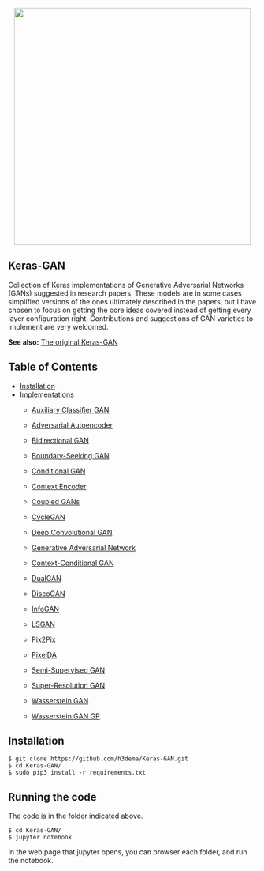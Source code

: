 <p align="center">
    <img src="assets/keras_gan.png" width="480"\>
</p>

## Keras-GAN
Collection of Keras implementations of Generative Adversarial Networks (GANs) suggested in research papers. These models are in some cases simplified versions of the ones ultimately described in the papers, but I have chosen to focus on getting the core ideas covered instead of getting every layer configuration right. Contributions and suggestions of GAN varieties to implement are very welcomed.

<b>See also:</b> [The original Keras-GAN](https://github.com/eriklindernoren/Keras-GAN)

## Table of Contents
  * [Installation](#installation)
  * [Implementations](#implementations)
    + [Auxiliary Classifier GAN](acgan/README.MD)
    + [Adversarial Autoencoder](aae/README.MD)
    + [Bidirectional GAN](bigan/README.MD)
    + [Boundary-Seeking GAN](bgan/README.MD)
    + [Conditional GAN](cgan/README.MD)
    + [Context Encoder](context-encoder/README.MD)
    + [Coupled GANs](cogan/README.MD)
    + [CycleGAN](cyclegan/README.MD)
    + [Deep Convolutional GAN](dcgan/README.MD)
    + [Generative Adversarial Network](gan/README.MD)

    + [Context-Conditional GAN](ccgan/README.MD)
    + [DualGAN](dualgan/README.MD)
    + [DiscoGAN](discogan/README.MD)
    + [InfoGAN](infogan/README.MD)
    + [LSGAN](#lsgan/README.MD)
    + [Pix2Pix](#pix2pix/README.MD)
    + [PixelDA](#pixelda/README.MD)
    + [Semi-Supervised GAN](#sgan/README.MD)
    + [Super-Resolution GAN](#srgan/README.MD)
    + [Wasserstein GAN](#wgan/README.MD)
    + [Wasserstein GAN GP](#wgan-gp/README.MD)

## Installation
    $ git clone https://github.com/h3dema/Keras-GAN.git
    $ cd Keras-GAN/
    $ sudo pip3 install -r requirements.txt


## Running the code

The code is in the folder indicated above.

```
$ cd Keras-GAN/
$ jupyter notebook
```

In the web page that jupyter opens, you can browser each folder, and run the notebook.
